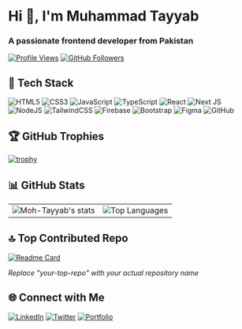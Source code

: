 # Hi 👋, I'm Muhammad Tayyab

### A passionate frontend developer from Pakistan

[![Profile Views](https://komarev.com/ghpvc/?username=Moh-Tayyab&label=Profile%20Views&color=0e75b6&style=flat)](https://github.com/Moh-Tayyab)
[![GitHub Followers](https://img.shields.io/github/followers/Moh-Tayyab?label=Follow%20Me&style=social)](https://github.com/Moh-Tayyab)

## 🚀 Tech Stack

![HTML5](https://img.shields.io/badge/html5-%23E34F26.svg?style=for-the-badge&logo=html5&logoColor=white)
![CSS3](https://img.shields.io/badge/css3-%231572B6.svg?style=for-the-badge&logo=css3&logoColor=white)
![JavaScript](https://img.shields.io/badge/javascript-%23323330.svg?style=for-the-badge&logo=javascript&logoColor=%23F7DF1E)
![TypeScript](https://img.shields.io/badge/typescript-%23007ACC.svg?style=for-the-badge&logo=typescript&logoColor=white)
![React](https://img.shields.io/badge/react-%2320232a.svg?style=for-the-badge&logo=react&logoColor=%2361DAFB)
![Next JS](https://img.shields.io/badge/Next-black?style=for-the-badge&logo=next.js&logoColor=white)
![NodeJS](https://img.shields.io/badge/node.js-6DA55F?style=for-the-badge&logo=node.js&logoColor=white)
![TailwindCSS](https://img.shields.io/badge/tailwindcss-%2338B2AC.svg?style=for-the-badge&logo=tailwind-css&logoColor=white)
![Firebase](https://img.shields.io/badge/firebase-%23039BE5.svg?style=for-the-badge&logo=firebase)
![Bootstrap](https://img.shields.io/badge/bootstrap-%23563D7C.svg?style=for-the-badge&logo=bootstrap&logoColor=white)
![Figma](https://img.shields.io/badge/figma-%23F24E1E.svg?style=for-the-badge&logo=figma&logoColor=white)
![GitHub](https://img.shields.io/badge/github-%23121011.svg?style=for-the-badge&logo=github&logoColor=white)

## 🏆 GitHub Trophies

[![trophy](https://github-profile-trophy.vercel.app/?username=Moh-Tayyab&theme=onedark&row=1&margin-w=15)](https://github.com/ryo-ma/github-profile-trophy)

## 📊 GitHub Stats

<table>
  <tr>
    <td>
      <img align="center" src="https://github-readme-stats.vercel.app/api?username=Moh-Tayyab&show_icons=true&theme=radical&hide_border=true" alt="Moh-Tayyab's stats" />
    </td>
    <td>
      <img align="center" src="https://github-readme-stats.vercel.app/api/top-langs/?username=Moh-Tayyab&layout=compact&theme=radical&hide_border=true" alt="Top Languages" />
    </td>
  </tr>
</table>

## 🔝 Top Contributed Repo

[![Readme Card](https://github-readme-stats.vercel.app/api/pin/?username=Moh-Tayyab&repo=your-top-repo&theme=radical)](https://github.com/Moh-Tayyab/your-top-repo)

*Replace "your-top-repo" with your actual repository name*

## 🌐 Connect with Me
[![LinkedIn](https://img.shields.io/badge/LinkedIn-%230077B5.svg?style=for-the-badge&logo=linkedin&logoColor=white)](https://linkedin.com/in/yourprofile)
[![Twitter](https://img.shields.io/badge/Twitter-%231DA1F2.svg?style=for-the-badge&logo=Twitter&logoColor=white)](https://twitter.com/yourhandle)
[![Portfolio](https://img.shields.io/badge/Portfolio-%23000000.svg?style=for-the-badge&logo=firefox&logoColor=#FF7139)](https://yourportfolio.com)
